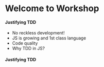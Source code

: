 # Welcome to Workshop

#### Justifying TDD
* No reckless development!
* JS is growing and 1st class language
* Code quality
* Why TDD in JS?

#### Justifying TDD
